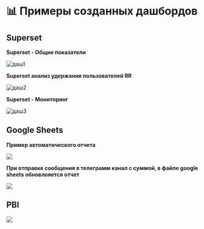 # 📊 Примеры созданных дашбордов 

## Superset 
**Superset - Общие показатели**

![даш1](https://github.com/yanashub/images/blob/main/Superset%20%D0%9E%D0%B1%D1%89%D0%B8%D0%B5%20%D0%BF%D0%BE%D0%BA%D0%B0%D0%B7%D0%B0%D1%82%D0%B5%D0%BB%D0%B8.jpg?raw=true)

**Superset анализ удержания пользователей RR**

![даш2](https://github.com/yanashub/images/blob/main/Superset%20%D0%B0%D0%BD%D0%B0%D0%BB%D0%B8%D0%B7%20%D1%83%D0%B4%D0%B5%D1%80%D0%B6%D0%B0%D0%BD%D0%B8%D1%8F%20%D0%BF%D0%BE%D0%BB%D1%8C%D0%B7%D0%BE%D0%B2%D0%B0%D1%82%D0%B5%D0%BB%D0%B5%D0%B9%20RR.jpg?raw=true)


**Superset - Мониторинг**

![даш3](https://github.com/yanashub/images/blob/main/Superset%20%D0%BC%D0%BE%D0%BD%D0%B8%D1%82%D0%BE%D1%80%D0%B8%D0%BD%D0%B3.jpg?raw=true)


## Google Sheets 
**Пример автоматического отчета**

![](https://github.com/yanashub/images/blob/main/Walmart.jpg?raw=true)


**При отправке сообщения в телеграмм канал с суммой, в файле google sheets обновлояется отчет**

![](https://github.com/yanashub/images/blob/main/%D0%A2%D0%B5%D1%81%D1%82%20%D0%B1%D0%BE%D1%82%20%D1%81%D0%B2%D0%BE%D0%B4.jpg?raw=true)


## PBI

![](https://github.com/yanashub/images/blob/main/PBI%20%D0%BE%D0%B1%D1%89%D0%B8%D0%B5%20%D0%BF%D1%80%D0%BE%D0%B4%D0%B0%D0%B6%D0%B8.jpg?raw=true)

